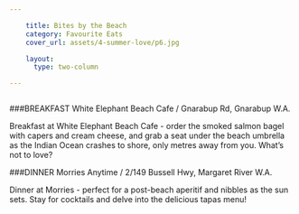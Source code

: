 ```yaml
---

    title: Bites by the Beach
    category: Favourite Eats
    cover_url: assets/4-summer-love/p6.jpg

    layout:
      type: two-column

---
```


<img src="assets/4-summer-love/p6-1.jpg" alt="">

###BREAKFAST
White Elephant Beach Cafe / Gnarabup Rd, Gnarabup W.A. 

Breakfast at White Elephant Beach Cafe - order the smoked salmon bagel with capers and cream cheese, and grab a seat under the beach umbrella as the Indian Ocean crashes to shore, only metres away from you. What’s not to love?

###DINNER
Morries Anytime / 2/149 Bussell Hwy, Margaret River W.A.     

Dinner at Morries - perfect for a post-beach aperitif and nibbles as the sun sets. Stay for cocktails and delve into the delicious tapas menu!

